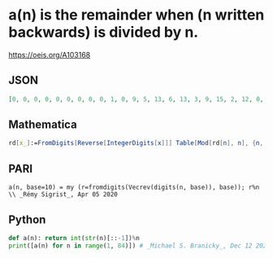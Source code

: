 # a\(n\) is the remainder when \(n written backwards\) is divided by n\.
https://oeis.org/A103168
## JSON
```JSON
[0, 0, 0, 0, 0, 0, 0, 0, 0, 1, 0, 9, 5, 13, 6, 13, 3, 9, 15, 2, 12, 0, 9, 18, 2, 10, 18, 26, 5, 3, 13, 23, 0, 9, 18, 27, 36, 7, 15, 4, 14, 24, 34, 0, 9, 18, 27, 36, 45, 5, 15, 25, 35, 45, 0, 9, 18, 27, 36, 6, 16, 26, 36, 46, 56, 0, 9, 18, 27, 7, 17, 27, 37, 47, 57, 67, 0, 9, 18, 8, 18, 28, 38]
```
## Mathematica
```Mathematica
rd[x_]:=FromDigits[Reverse[IntegerDigits[x]]] Table[Mod[rd[n], n], {n, 1, 256}]
```
## PARI
```PARI
a(n, base=10) = my (r=fromdigits(Vecrev(digits(n, base)), base)); r%n \\ _Rémy Sigrist_, Apr 05 2020
```
## Python
```Python
def a(n): return int(str(n)[::-1])%n
print([a(n) for n in range(1, 84)]) # _Michael S. Branicky_, Dec 12 2021
```
